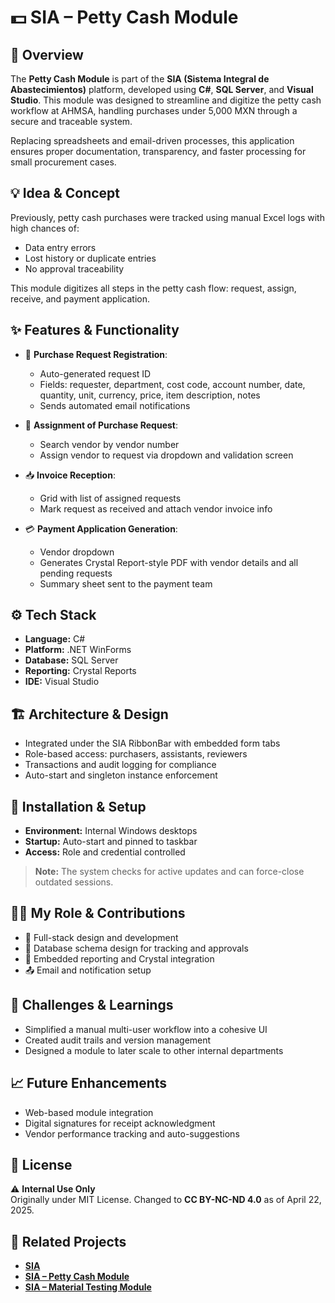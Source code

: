 # 💵 SIA – Petty Cash Module

## 🧭 Overview
The **Petty Cash Module** is part of the **SIA (Sistema Integral de Abastecimientos)** platform, developed using **C#**, **SQL Server**, and **Visual Studio**. This module was designed to streamline and digitize the petty cash workflow at AHMSA, handling purchases under 5,000 MXN through a secure and traceable system.

Replacing spreadsheets and email-driven processes, this application ensures proper documentation, transparency, and faster processing for small procurement cases.

## 💡 Idea & Concept
Previously, petty cash purchases were tracked using manual Excel logs with high chances of:
- Data entry errors
- Lost history or duplicate entries
- No approval traceability

This module digitizes all steps in the petty cash flow: request, assign, receive, and payment application.

## ✨ Features & Functionality
- 📝 **Purchase Request Registration**:
  - Auto-generated request ID
  - Fields: requester, department, cost code, account number, date, quantity, unit, currency, price, item description, notes
  - Sends automated email notifications

- 🔄 **Assignment of Purchase Request**:
  - Search vendor by vendor number
  - Assign vendor to request via dropdown and validation screen

- 📥 **Invoice Reception**:
  - Grid with list of assigned requests
  - Mark request as received and attach vendor invoice info

- 💳 **Payment Application Generation**:
  - Vendor dropdown
  - Generates Crystal Report-style PDF with vendor details and all pending requests
  - Summary sheet sent to the payment team

## ⚙️ Tech Stack
- **Language:** C#
- **Platform:** .NET WinForms
- **Database:** SQL Server
- **Reporting:** Crystal Reports
- **IDE:** Visual Studio

## 🏗 Architecture & Design
- Integrated under the SIA RibbonBar with embedded form tabs
- Role-based access: purchasers, assistants, reviewers
- Transactions and audit logging for compliance
- Auto-start and singleton instance enforcement

## 🚀 Installation & Setup
- **Environment:** Internal Windows desktops
- **Startup:** Auto-start and pinned to taskbar
- **Access:** Role and credential controlled

> **Note:** The system checks for active updates and can force-close outdated sessions.

## 🧑‍💻 My Role & Contributions
- 💼 Full-stack design and development
- 📐 Database schema design for tracking and approvals
- 🔧 Embedded reporting and Crystal integration
- 📤 Email and notification setup

## 🧗 Challenges & Learnings
- Simplified a manual multi-user workflow into a cohesive UI
- Created audit trails and version management
- Designed a module to later scale to other internal departments

## 📈 Future Enhancements
- Web-based module integration
- Digital signatures for receipt acknowledgment
- Vendor performance tracking and auto-suggestions

## 🪪 License
⚠️ **Internal Use Only**  
Originally under MIT License. Changed to **CC BY-NC-ND 4.0** as of April 22, 2025.

## 🔗 Related Projects
- **[SIA](https://github.com/HermiloOrtega/SIA)**
- **[SIA – Petty Cash Module](https://github.com/HermiloOrtega/SIA-Petty-Cash)**
- **[SIA – Material Testing Module](https://github.com/HermiloOrtega/SIA-Material-Testing)**